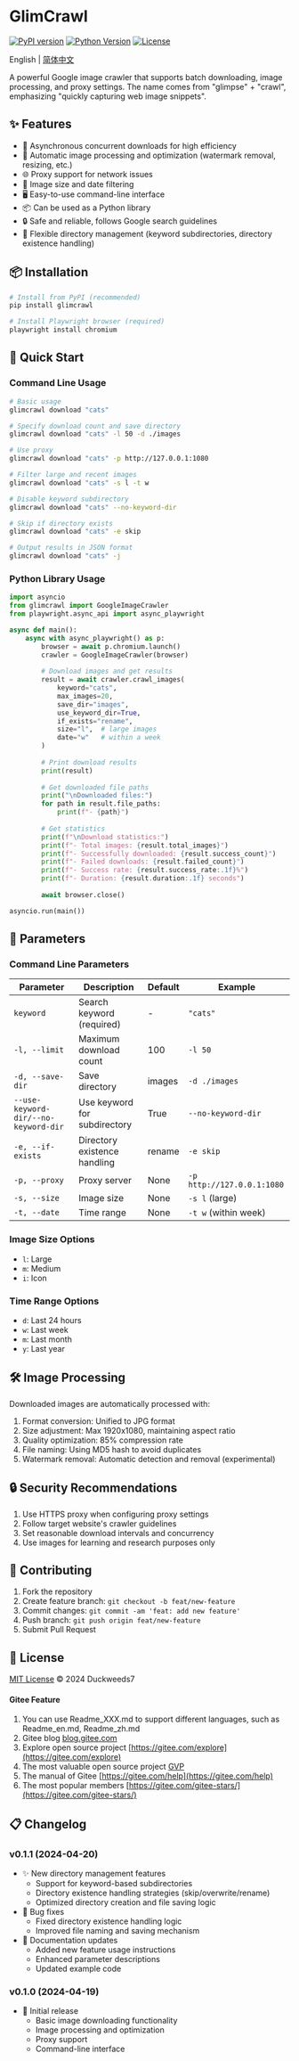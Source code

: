 # GlimCrawl

[![PyPI version](https://img.shields.io/pypi/v/glimcrawl.svg)](https://pypi.org/project/glimcrawl/)
[![Python Version](https://img.shields.io/pypi/pyversions/glimcrawl.svg)](https://pypi.org/project/glimcrawl/)
[![License](https://img.shields.io/pypi/l/glimcrawl.svg)](https://gitee.com/duckweeds7/glimcrawl/blob/master/LICENSE)

English | [简体中文](README.md)

A powerful Google image crawler that supports batch downloading, image processing, and proxy settings. The name comes from "glimpse" + "crawl", emphasizing "quickly capturing web image snippets".

## ✨ Features

- 🚀 Asynchronous concurrent downloads for high efficiency
- 🎨 Automatic image processing and optimization (watermark removal, resizing, etc.)
- 🌐 Proxy support for network issues
- 📏 Image size and date filtering
- 🖥️ Easy-to-use command-line interface
- 📦 Can be used as a Python library
- 🔒 Safe and reliable, follows Google search guidelines
- 📁 Flexible directory management (keyword subdirectories, directory existence handling)

## 📦 Installation

```bash
# Install from PyPI (recommended)
pip install glimcrawl

# Install Playwright browser (required)
playwright install chromium
```

## 🚀 Quick Start

### Command Line Usage

```bash
# Basic usage
glimcrawl download "cats"

# Specify download count and save directory
glimcrawl download "cats" -l 50 -d ./images

# Use proxy
glimcrawl download "cats" -p http://127.0.0.1:1080

# Filter large and recent images
glimcrawl download "cats" -s l -t w

# Disable keyword subdirectory
glimcrawl download "cats" --no-keyword-dir

# Skip if directory exists
glimcrawl download "cats" -e skip

# Output results in JSON format
glimcrawl download "cats" -j
```

### Python Library Usage

```python
import asyncio
from glimcrawl import GoogleImageCrawler
from playwright.async_api import async_playwright

async def main():
    async with async_playwright() as p:
        browser = await p.chromium.launch()
        crawler = GoogleImageCrawler(browser)
        
        # Download images and get results
        result = await crawler.crawl_images(
            keyword="cats",
            max_images=20,
            save_dir="images",
            use_keyword_dir=True,
            if_exists="rename",
            size="l",  # large images
            date="w"   # within a week
        )
        
        # Print download results
        print(result)
        
        # Get downloaded file paths
        print("\nDownloaded files:")
        for path in result.file_paths:
            print(f"- {path}")
            
        # Get statistics
        print(f"\nDownload statistics:")
        print(f"- Total images: {result.total_images}")
        print(f"- Successfully downloaded: {result.success_count}")
        print(f"- Failed downloads: {result.failed_count}")
        print(f"- Success rate: {result.success_rate:.1f}%")
        print(f"- Duration: {result.duration:.1f} seconds")
        
        await browser.close()

asyncio.run(main())
```

## 📝 Parameters

### Command Line Parameters

| Parameter | Description | Default | Example |
|-----------|-------------|---------|---------|
| `keyword` | Search keyword (required) | - | `"cats"` |
| `-l, --limit` | Maximum download count | 100 | `-l 50` |
| `-d, --save-dir` | Save directory | images | `-d ./images` |
| `--use-keyword-dir/--no-keyword-dir` | Use keyword for subdirectory | True | `--no-keyword-dir` |
| `-e, --if-exists` | Directory existence handling | rename | `-e skip` |
| `-p, --proxy` | Proxy server | None | `-p http://127.0.0.1:1080` |
| `-s, --size` | Image size | None | `-s l` (large) |
| `-t, --date` | Time range | None | `-t w` (within week) |

### Image Size Options

- `l`: Large
- `m`: Medium
- `i`: Icon

### Time Range Options

- `d`: Last 24 hours
- `w`: Last week
- `m`: Last month
- `y`: Last year

## 🛠️ Image Processing

Downloaded images are automatically processed with:

1. Format conversion: Unified to JPG format
2. Size adjustment: Max 1920x1080, maintaining aspect ratio
3. Quality optimization: 85% compression rate
4. File naming: Using MD5 hash to avoid duplicates
5. Watermark removal: Automatic detection and removal (experimental)

## 🔒 Security Recommendations

1. Use HTTPS proxy when configuring proxy settings
2. Follow target website's crawler guidelines
3. Set reasonable download intervals and concurrency
4. Use images for learning and research purposes only

## 🤝 Contributing

1. Fork the repository
2. Create feature branch: `git checkout -b feat/new-feature`
3. Commit changes: `git commit -am 'feat: add new feature'`
4. Push branch: `git push origin feat/new-feature`
5. Submit Pull Request

## 📄 License

[MIT License](LICENSE) © 2024 Duckweeds7

#### Gitee Feature

1.  You can use Readme\_XXX.md to support different languages, such as Readme\_en.md, Readme\_zh.md
2.  Gitee blog [blog.gitee.com](https://blog.gitee.com)
3.  Explore open source project [https://gitee.com/explore](https://gitee.com/explore)
4.  The most valuable open source project [GVP](https://gitee.com/gvp)
5.  The manual of Gitee [https://gitee.com/help](https://gitee.com/help)
6.  The most popular members  [https://gitee.com/gitee-stars/](https://gitee.com/gitee-stars/)

## 📋 Changelog

### v0.1.1 (2024-04-20)
- ✨ New directory management features
  - Support for keyword-based subdirectories
  - Directory existence handling strategies (skip/overwrite/rename)
  - Optimized directory creation and file saving logic
- 🐛 Bug fixes
  - Fixed directory existence handling logic
  - Improved file naming and saving mechanism
- 📝 Documentation updates
  - Added new feature usage instructions
  - Enhanced parameter descriptions
  - Updated example code

### v0.1.0 (2024-04-19)
- 🎉 Initial release
  - Basic image downloading functionality
  - Image processing and optimization
  - Proxy support
  - Command-line interface
